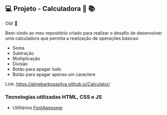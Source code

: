 ## 💻 Projeto - Calculadora :woman: :books: 

Olá! :wave: 

Bem-vindo ao meu repositório criado para realizar o desafio de desenvolver uma calculadora que permita a realização de operações básicas: 
<p> 
  <ul>
    <li>Soma</li> 
    <li>Subtração</li> 
    <li>Multiplicação</li>
    <li>Divisão</li> <li>Botão para apagar tudo</li> 
    <li>Botão para apagar apenas um caractere</li> 
  </ul> 
</p>

Link: https://alinebarbosasilva.github.io/Calculator/

### Tecnologias utilizadas HTML, CSS e JS

- Utilitários
[FontAwesome](https://fontawesome.com/)

